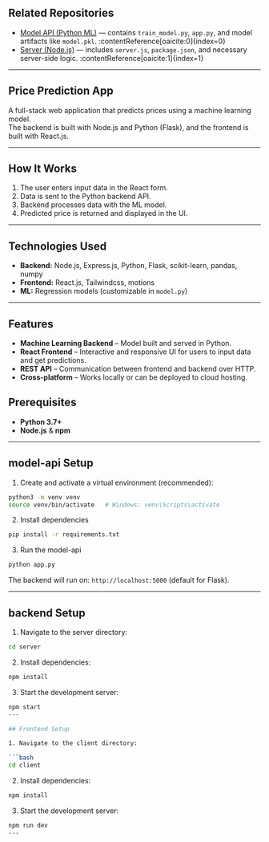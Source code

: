 ## Related Repositories

- [Model API (Python ML)](https://github.com/seyam14/price-prediction-modelApi) — contains `train_model.py`, `app.py`, and model artifacts like `model.pkl`. :contentReference[oaicite:0]{index=0}  
- [Server (Node.js)](https://github.com/seyam14/price-prediction-server) — includes `server.js`, `package.json`, and necessary server-side logic. :contentReference[oaicite:1]{index=1}

---

## Price Prediction App

A full-stack web application that predicts prices using a machine learning model.  
The backend is built with Node.js and Python (Flask), and the frontend is built with React.js.

---
## How It Works

1. The user enters input data in the React form.
2. Data is sent to the Python backend API.
3. Backend processes data with the ML model.
4. Predicted price is returned and displayed in the UI.

---

 ## Technologies Used

* **Backend:** Node.js, Express.js, Python, Flask, scikit-learn, pandas, numpy
* **Frontend:** React.js, Tailwindcss, motions
* **ML:** Regression models (customizable in `model.py`)

---


## Features

- **Machine Learning Backend** – Model built and served in Python.
- **React Frontend** – Interactive and responsive UI for users to input data and get predictions.
- **REST API** – Communication between frontend and backend over HTTP.
- **Cross-platform** – Works locally or can be deployed to cloud hosting.



## Prerequisites

- **Python 3.7+**
- **Node.js** & **npm**

---

## model-api Setup

1. Create and activate a virtual environment (recommended):

```bash
python3 -m venv venv
source venv/bin/activate   # Windows: venv\Scripts\activate
````

2. Install dependencies

```bash
pip install -r requirements.txt
```

3. Run the model-api

```bash
python app.py
```

The backend will run on:
`http://localhost:5000` (default for Flask).

---
## backend Setup

1. Navigate to the server directory:

```bash
cd server
```

2. Install dependencies:

```bash
npm install
```

3. Start the development server:

```bash
npm start
---

## Frontend Setup

1. Navigate to the client directory:

```bash
cd client
```

2. Install dependencies:

```bash
npm install
```

3. Start the development server:

```bash
npm run dev
---

